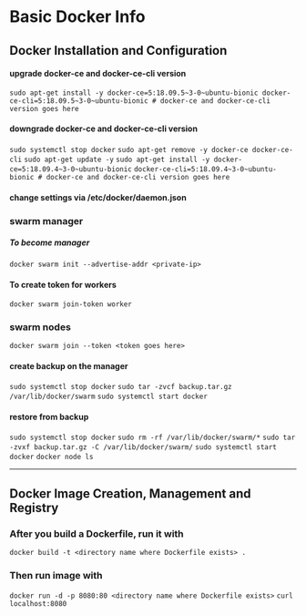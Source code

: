 # Basic Docker Info

## Docker Installation and Configuration

#### upgrade docker-ce and docker-ce-cli version
`sudo apt-get install -y docker-ce=5:18.09.5~3-0~ubuntu-bionic docker-ce-cli=5:18.09.5~3-0~ubuntu-bionic # docker-ce and docker-ce-cli version goes here`

#### downgrade docker-ce and docker-ce-cli version
`sudo systemctl stop docker`
`sudo apt-get remove -y docker-ce docker-ce-cli`
`sudo apt-get update -y`
`sudo apt-get install -y docker-ce=5:18.09.4~3-0~ubuntu-bionic` `docker-ce-cli=5:18.09.4~3-0~ubuntu-bionic # docker-ce and docker-ce-cli version goes here`

#### change settings via /etc/docker/daemon.json


### swarm manager
##### To become manager
`docker swarm init --advertise-addr <private-ip>`
#### To create token for workers
`docker swarm join-token worker`

### swarm nodes
`docker swarm join --token <token goes here>`



#### create backup on the manager
`sudo systemctl stop docker`
`sudo tar -zvcf backup.tar.gz /var/lib/docker/swarm`
`sudo systemctl start docker`

#### restore from backup
`sudo systemctl stop docker`
`sudo rm -rf /var/lib/docker/swarm/*`
`sudo tar -zvxf backup.tar.gz -C /var/lib/docker/swarm/`
`sudo systemctl start docker`
`docker node ls`

----------------------------------------------------------

## Docker Image Creation, Management and Registry

### After you build a Dockerfile, run it with
`docker build -t <directory name where Dockerfile exists> .`
### Then run image with
`docker run -d -p 8080:80 <directory name where Dockerfile exists>`
`curl localhost:8080`

